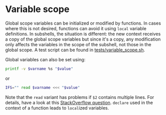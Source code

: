 # Variable scope

Global scope variables can be initialized or modified by functions. In cases where this is not desired, functions can avoid it using `local` variable 
definitions. In subshells, the situation is different: the new context receives a copy of the global scope variables but since it's a copy, any modification
only affects the variables in the scope of the subshell, not those in the global scope. A test script can be found in 
[tests/variable_scope.sh](../tests/variable_scope.sh).

Global variables can also be set using:
```bash
printf -v $varname %s "$value"
```
or 
```bash
IFS="" read $varname <<< "$value"
```
Note that the `read` variant has problems if `$2` contains multiple lines. For details, have a look at this 
[StackOverflow question](https://stackoverflow.com/questions/9871458/declaring-global-variable-inside-a-function). `declare` used in the context of a function 
leads to `local`ized variables. 
